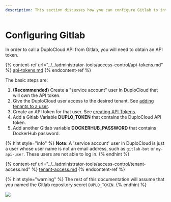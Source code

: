 ```yaml
---
description: This section discusses how you can configure Gitlab to integrate with Duplo
---
```


# Configuring Gitlab

In order to call a DuploCloud API from Gitlab, you will need to obtain an API token.

{% content-ref url="../../administrator-tools/access-control/api-tokens.md" %}
[api-tokens.md](../../administrator-tools/access-control/api-tokens.md)
{% endcontent-ref %}

The basic steps are:

1. **(Recommended)** Create a "service account" user in DuploCloud that will own the API token.
2. Give the DuploCloud user access to the desired tenant. See [adding tenants to a user](../../administrator-tools/access-control/tenant-access.md#adding-tenant-access-for-a-user).
3. Create an API token for that user. See [creating API Tokens](../../administrator-tools/access-control/api-tokens.md).
4. Add a Gitlab Variable **DUPLO\_TOKEN** that contains the DuploCloud API token.&#x20;
5. Add another Gitlab variable **DOCKERHUB\_PASSWORD** that contains DockerHub password.

{% hint style="info" %}
**Note:** A 'service account' user in DuploCloud is just a user whose user name is not an email address, such as `gitlab-bot` or `my-api-user`. These users are not able to log in.
{% endhint %}

{% content-ref url="../../administrator-tools/access-control/tenant-access.md" %}
[tenant-access.md](../../administrator-tools/access-control/tenant-access.md)
{% endcontent-ref %}

{% hint style="warning" %}
The rest of this documentation will assume that you named the Gitlab repository secret `DUPLO_TOKEN`.
{% endhint %}

![](../../.gitbook/assets/gitlab-var.jpg)
